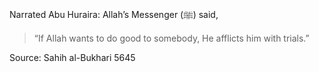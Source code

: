 Narrated Abu Huraira:
Allah’s Messenger (ﷺ) said,
> “If Allah wants to do good to somebody, He afflicts him with trials.” 

Source: Sahih al-Bukhari 5645
